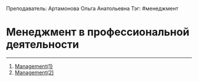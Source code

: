 Преподаватель: Артамонова Ольга Анатольевна
Тэг: #менеджмент
# Менеджмент в профессиональной деятельности
---
1. [Management(1)](menagement(1).md)
2. [Management(2)](menagement(2).md)